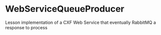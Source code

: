 # WebServiceQueueProducer
Lesson implementation of a CXF Web Service that eventually RabbitMQ a response to process
